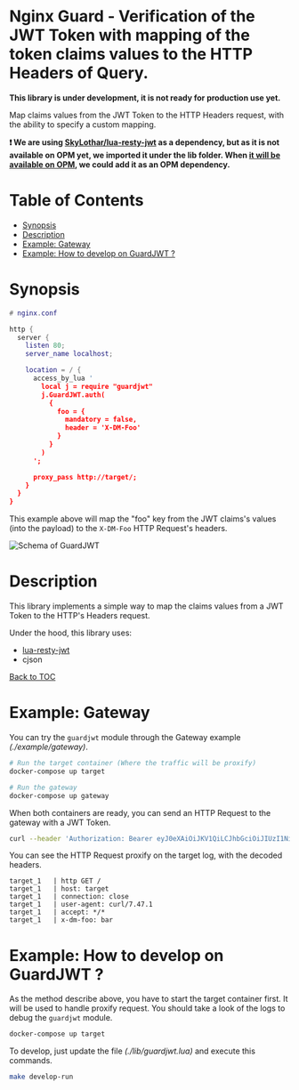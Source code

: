 Nginx Guard - Verification of the JWT Token with mapping of the token claims values to the HTTP Headers of Query.
=================================================================================================================

**This library is under development, it is not ready for production use yet.**

Map claims values from the JWT Token to the HTTP Headers request, with
the ability to specify a custom mapping.

**:exclamation: We are using [SkyLothar/lua-resty-jwt](https://github.com/SkyLothar/lua-resty-jwt) as a
dependency, but as it is not available on OPM yet, we imported it under the lib
folder. When [it will be available on OPM](https://github.com/SkyLothar/lua-resty-jwt/issues/55), we could add it as an OPM dependency.**

Table of Contents
=================

* [Synopsis](#synopsis)
* [Description](#description)
* [Example: Gateway](#example-gateway)
* [Example: How to develop on GuardJWT ?](#example-how-to-develop-on-guardjwt-)

Synopsis
========

```lua
# nginx.conf

http {
  server {
    listen 80;
    server_name localhost;

    location = / {
      access_by_lua '
        local j = require "guardjwt"
        j.GuardJWT.auth(
          {
            foo = {
              mandatory = false,
              header = 'X-DM-Foo'
            }
          }
        )
      ';

      proxy_pass http://target/;
    }
  }
}
```

This example above will map the "foo" key from the JWT claims's values (into the
payload) to the `X-DM-Foo` HTTP Request's headers.

![Schema of GuardJWT](https://raw.githubusercontent.com/dailymotion/lua-nginx-guard-jwt/master/doc/guardjwt.jpg)

Description
===========

This library implements a simple way to map the claims values from a JWT Token
to the HTTP's Headers request.

Under the hood, this library uses:
* [lua-resty-jwt](https://github.com/SkyLothar/lua-resty-jwt)
* cjson

[Back to TOC](#table-of-contents)

Example: Gateway
================

You can try the `guardjwt` module through the Gateway example _(./example/gateway)_.

```bash
# Run the target container (Where the traffic will be proxify)
docker-compose up target

# Run the gateway
docker-compose up gateway
```

When both containers are ready, you can send an HTTP Request to the gateway with a
JWT Token.

```bash
curl --header 'Authorization: Bearer eyJ0eXAiOiJKV1QiLCJhbGciOiJIUzI1NiJ9.eyJmb28iOiJiYXIifQ.CJRON1D28gXmufyx-Z7Erm_hvx480yhw5KwFrZkfKoM' http://localhost:8080/
```

You can see the HTTP Request proxify on the target log, with the decoded
headers.

```
target_1   | http GET /
target_1   | host: target
target_1   | connection: close
target_1   | user-agent: curl/7.47.1
target_1   | accept: */*
target_1   | x-dm-foo: bar
```

Example: How to develop on GuardJWT ?
=====================================

As the method describe above, you have to start the target container first. It
will be used to handle proxify request. You should take a look of the logs to
debug the `guardjwt` module.

```bash
docker-compose up target
```

To develop, just update the file _(./lib/guardjwt.lua)_ and execute this commands.

```bash
make develop-run
```
